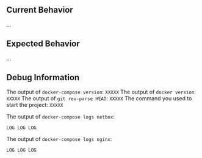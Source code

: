 <!--

Before raising an issue here, answer the following questions for yourself, please:

* Did you read through the troubleshooting section? (https://github.com/netbox-community/netbox-docker/#troubleshooting)
* Have you updated to the latest version and tried again? (i.e. `git pull` and `docker-compose pull`)
* Have you reset the project and tried again? (i.e. `docker-compose down -v`)
* Are you confident that your problem is related to the Docker or Docker Compose setup this project provides?
  (Otherwise ask on the Netbox mailing list, please: https://groups.google.com/d/forum/netbox-discuss)
* Have you looked through the issues already resolved?

Please try this means to get help before opening an issue here:

* On the networktocode Slack in the #netbox-docker channel: http://slack.networktocode.com/
* On the networktocode Slack in the #netbox channel: http://slack.networktocode.com/
* On the Netbox mailing list: https://groups.google.com/d/forum/netbox-discuss

-->

## Current Behavior

<!-- describe what you did and how it misbehaved -->
...

## Expected Behavior

<!-- describe what you expected instead -->
...

## Debug Information

<!-- please fill in the following information that might helps us debug your problem more quickly -->
The output of `docker-compose version`: `XXXXX`
The output of `docker version`: `XXXXX`
The output of `git rev-parse HEAD`: `XXXXX`
The command you used to start the project: `XXXXX`

The output of `docker-compose logs netbox`:
<!--
If your log is very long, create a Gist instead (and post the link to it): https://gist.github.com
-->

```
LOG LOG LOG
```

The output of `docker-compose logs nginx`:
<!--
Only if you have gotten a 5xx http error, else delete this section.
If your log is very long, create a Gist instead (and post the link to it): https://gist.github.com
-->

```
LOG LOG LOG
```
